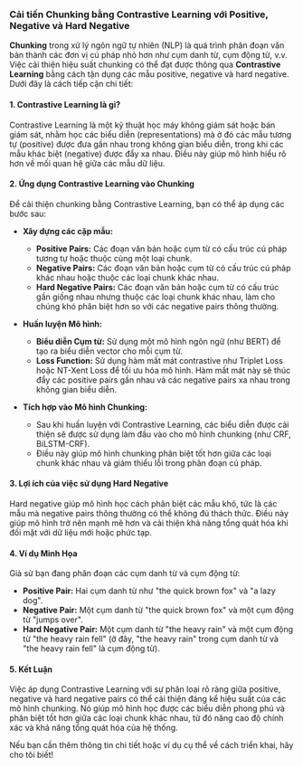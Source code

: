 

### Cải tiến Chunking bằng Contrastive Learning với Positive, Negative và Hard Negative

**Chunking** trong xử lý ngôn ngữ tự nhiên (NLP) là quá trình phân đoạn văn bản thành các đơn vị cú pháp nhỏ hơn như cụm danh từ, cụm động từ, v.v. Việc cải thiện hiệu suất chunking có thể đạt được thông qua **Contrastive Learning** bằng cách tận dụng các mẫu positive, negative và hard negative. Dưới đây là cách tiếp cận chi tiết:

#### 1. **Contrastive Learning là gì?**

Contrastive Learning là một kỹ thuật học máy không giám sát hoặc bán giám sát, nhằm học các biểu diễn (representations) mà ở đó các mẫu tương tự (positive) được đưa gần nhau trong không gian biểu diễn, trong khi các mẫu khác biệt (negative) được đẩy xa nhau. Điều này giúp mô hình hiểu rõ hơn về mối quan hệ giữa các mẫu dữ liệu.

#### 2. **Ứng dụng Contrastive Learning vào Chunking**

Để cải thiện chunking bằng Contrastive Learning, bạn có thể áp dụng các bước sau:

- **Xây dựng các cặp mẫu:**
    
    - **Positive Pairs:** Các đoạn văn bản hoặc cụm từ có cấu trúc cú pháp tương tự hoặc thuộc cùng một loại chunk.
    - **Negative Pairs:** Các đoạn văn bản hoặc cụm từ có cấu trúc cú pháp khác nhau hoặc thuộc các loại chunk khác nhau.
    - **Hard Negative Pairs:** Các đoạn văn bản hoặc cụm từ có cấu trúc gần giống nhau nhưng thuộc các loại chunk khác nhau, làm cho chúng khó phân biệt hơn so với các negative pairs thông thường.
- **Huấn luyện Mô hình:**
    
    - **Biểu diễn Cụm từ:** Sử dụng một mô hình ngôn ngữ (như BERT) để tạo ra biểu diễn vector cho mỗi cụm từ.
    - **Loss Function:** Sử dụng hàm mất mát contrastive như Triplet Loss hoặc NT-Xent Loss để tối ưu hóa mô hình. Hàm mất mát này sẽ thúc đẩy các positive pairs gần nhau và các negative pairs xa nhau trong không gian biểu diễn.
- **Tích hợp vào Mô hình Chunking:**
    
    - Sau khi huấn luyện với Contrastive Learning, các biểu diễn được cải thiện sẽ được sử dụng làm đầu vào cho mô hình chunking (như CRF, BiLSTM-CRF).
    - Điều này giúp mô hình chunking phân biệt tốt hơn giữa các loại chunk khác nhau và giảm thiểu lỗi trong phân đoạn cú pháp.

#### 3. **Lợi ích của việc sử dụng Hard Negative**

Hard negative giúp mô hình học cách phân biệt các mẫu khó, tức là các mẫu mà negative pairs thông thường có thể không đủ thách thức. Điều này giúp mô hình trở nên mạnh mẽ hơn và cải thiện khả năng tổng quát hóa khi đối mặt với dữ liệu mới hoặc phức tạp.

#### 4. **Ví dụ Minh Họa**

Giả sử bạn đang phân đoạn các cụm danh từ và cụm động từ:

- **Positive Pair:** Hai cụm danh từ như "the quick brown fox" và "a lazy dog".
- **Negative Pair:** Một cụm danh từ "the quick brown fox" và một cụm động từ "jumps over".
- **Hard Negative Pair:** Một cụm danh từ "the heavy rain" và một cụm động từ "the heavy rain fell" (ở đây, "the heavy rain" trong cụm danh từ và "the heavy rain fell" là cụm động từ).

#### 5. **Kết Luận**

Việc áp dụng Contrastive Learning với sự phân loại rõ ràng giữa positive, negative và hard negative pairs có thể cải thiện đáng kể hiệu suất của các mô hình chunking. Nó giúp mô hình học được các biểu diễn phong phú và phân biệt tốt hơn giữa các loại chunk khác nhau, từ đó nâng cao độ chính xác và khả năng tổng quát hóa của hệ thống.

Nếu bạn cần thêm thông tin chi tiết hoặc ví dụ cụ thể về cách triển khai, hãy cho tôi biết!
